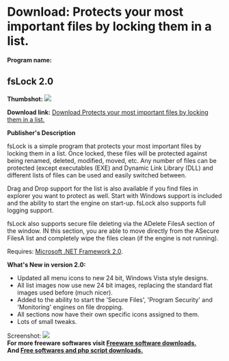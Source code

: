 # Download: Protects your most important files by locking them in a list.

**Program name:**

## fsLock 2.0

  
**Thumbshot:** ![](http://www.freewarefiles.com/screenshot/fslock_md.gif)   
  
**Download link:** [Download Protects your most important files by locking them in a list.](http://freesoftwares.boysofts.com/FsLock_program_39684.html)  
  


**Publisher's Description**  
  


fsLock is a simple program that protects your most important files by locking them in a list. Once locked, these files will be protected against being renamed, deleted, modified, moved, etc. Any number of files can be protected (except executables (EXE) and Dynamic Link Library (DLL) and different lists of files can be used and easily switched between. 

Drag and Drop support for the list is also available if you find files in explorer you want to protect as well. Start with Windows support is included and the ability to start the engine on start-up. fsLock also supports full logging support.

fsLock also supports secure file deleting via the ADelete FilesA section of the window. IN this section, you are able to move directly from the ASecure FilesA list and completely wipe the files clean (if the engine is not running).

Requires: [Microsoft .NET Framework 2.0](http://www.freewarefiles.com/program_10_108_16026.html). 

**What's New in version 2.0:**

  * Updated all menu icons to new 24 bit, Windows Vista style designs. 
  * All list images now use new 24 bit images, replacing the standard flat images used before (much nicer). 
  * Added to the ability to start the 'Secure Files', 'Program Security' and 'Monitoring' engines on file dropping. 
  * All sections now have their own specific icons assigned to them. 
  * Lots of small tweaks. 

  
  
Screenshot: ![](http://www.freewarefiles.com/screenshot/fslock.gif)   
**For more freeware softwares visit [Freeware software downloads.](http://freesoftwares.boysofts.com/)**   
**And [Free softwares and php script downloads.](http://www.boysofts.com/)**
